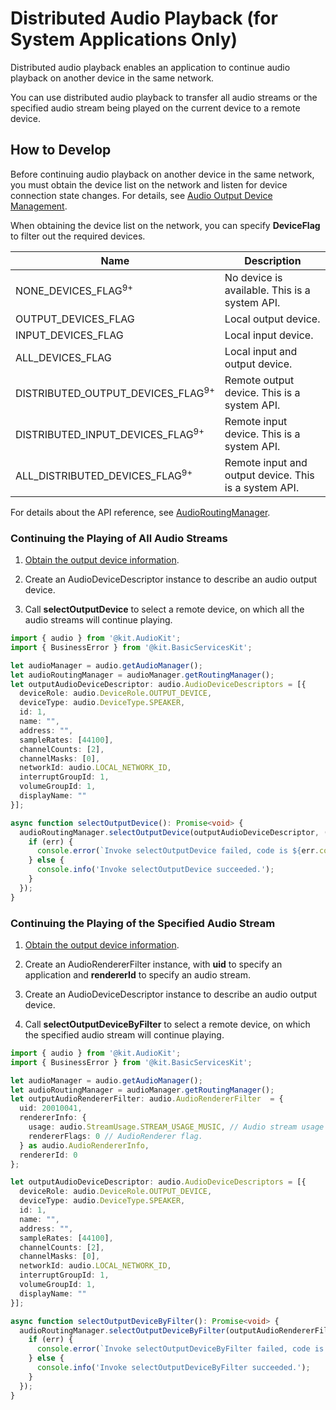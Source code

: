 # Distributed Audio Playback (for System Applications Only)
<!--Kit: Audio Kit-->
<!--Subsystem: Multimedia-->
<!--Owner: @songshenke-->
<!--Designer: @caixuejiang; @hao-liangfei; @zhanganxiang-->
<!--Tester: @Filger-->
<!--Adviser: @zengyawen-->

Distributed audio playback enables an application to continue audio playback on another device in the same network.

You can use distributed audio playback to transfer all audio streams or the specified audio stream being played on the current device to a remote device.

## How to Develop

Before continuing audio playback on another device in the same network, you must obtain the device list on the network and listen for device connection state changes. For details, see [Audio Output Device Management](audio-output-device-management.md).

When obtaining the device list on the network, you can specify **DeviceFlag** to filter out the required devices.

| Name| Description| 
| -------- | -------- |
| NONE_DEVICES_FLAG<sup>9+</sup> | No device is available. This is a system API.| 
| OUTPUT_DEVICES_FLAG | Local output device.| 
| INPUT_DEVICES_FLAG | Local input device.| 
| ALL_DEVICES_FLAG | Local input and output device.| 
| DISTRIBUTED_OUTPUT_DEVICES_FLAG<sup>9+</sup> | Remote output device. This is a system API.| 
| DISTRIBUTED_INPUT_DEVICES_FLAG<sup>9+</sup> | Remote input device. This is a system API.| 
| ALL_DISTRIBUTED_DEVICES_FLAG<sup>9+</sup> | Remote input and output device. This is a system API.| 

For details about the API reference, see [AudioRoutingManager](../../reference/apis-audio-kit/arkts-apis-audio-AudioRoutingManager.md).

### Continuing the Playing of All Audio Streams

1. [Obtain the output device information](audio-output-device-management.md#obtaining-output-device-information).

2. Create an AudioDeviceDescriptor instance to describe an audio output device.

3. Call **selectOutputDevice** to select a remote device, on which all the audio streams will continue playing.

```ts
import { audio } from '@kit.AudioKit';
import { BusinessError } from '@kit.BasicServicesKit';

let audioManager = audio.getAudioManager();
let audioRoutingManager = audioManager.getRoutingManager();
let outputAudioDeviceDescriptor: audio.AudioDeviceDescriptors = [{
  deviceRole: audio.DeviceRole.OUTPUT_DEVICE,
  deviceType: audio.DeviceType.SPEAKER,
  id: 1,
  name: "",
  address: "",
  sampleRates: [44100],
  channelCounts: [2],
  channelMasks: [0],
  networkId: audio.LOCAL_NETWORK_ID,
  interruptGroupId: 1,
  volumeGroupId: 1,
  displayName: ""
}];

async function selectOutputDevice(): Promise<void> {
  audioRoutingManager.selectOutputDevice(outputAudioDeviceDescriptor, (err: BusinessError) => {
    if (err) {
      console.error(`Invoke selectOutputDevice failed, code is ${err.code}, message is ${err.message}`);
    } else {
      console.info('Invoke selectOutputDevice succeeded.');
    }
  });
}
```

### Continuing the Playing of the Specified Audio Stream

1. [Obtain the output device information](audio-output-device-management.md#obtaining-output-device-information).

2. Create an AudioRendererFilter instance, with **uid** to specify an application and **rendererId** to specify an audio stream.

3. Create an AudioDeviceDescriptor instance to describe an audio output device.

4. Call **selectOutputDeviceByFilter** to select a remote device, on which the specified audio stream will continue playing.
 
```ts
import { audio } from '@kit.AudioKit';
import { BusinessError } from '@kit.BasicServicesKit';

let audioManager = audio.getAudioManager();
let audioRoutingManager = audioManager.getRoutingManager();
let outputAudioRendererFilter: audio.AudioRendererFilter  = {
  uid: 20010041,
  rendererInfo: {
    usage: audio.StreamUsage.STREAM_USAGE_MUSIC, // Audio stream usage type: music. Set this parameter based on the service scenario.
    rendererFlags: 0 // AudioRenderer flag.
  } as audio.AudioRendererInfo,
  rendererId: 0
};

let outputAudioDeviceDescriptor: audio.AudioDeviceDescriptors = [{
  deviceRole: audio.DeviceRole.OUTPUT_DEVICE,
  deviceType: audio.DeviceType.SPEAKER,
  id: 1,
  name: "",
  address: "",
  sampleRates: [44100],
  channelCounts: [2],
  channelMasks: [0],
  networkId: audio.LOCAL_NETWORK_ID,
  interruptGroupId: 1,
  volumeGroupId: 1,
  displayName: ""
}];

async function selectOutputDeviceByFilter(): Promise<void> {
  audioRoutingManager.selectOutputDeviceByFilter(outputAudioRendererFilter, outputAudioDeviceDescriptor, (err: BusinessError) => {
    if (err) {
      console.error(`Invoke selectOutputDeviceByFilter failed, code is ${err.code}, message is ${err.message}`);
    } else {
      console.info('Invoke selectOutputDeviceByFilter succeeded.');
    }
  });
}
```
